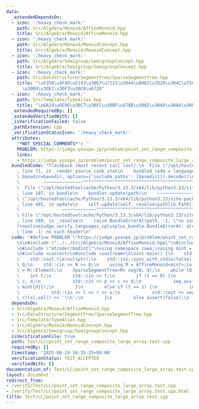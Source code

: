```yaml
---
data:
  _extendedDependsOn:
  - icon: ':heavy_check_mark:'
    path: Src/Algebra/Monoid/AffineMonoid.hpp
    title: Src/Algebra/Monoid/AffineMonoid.hpp
  - icon: ':heavy_check_mark:'
    path: Src/Algebra/Monoid/MonoidConcept.hpp
    title: Src/Algebra/Monoid/MonoidConcept.hpp
  - icon: ':heavy_check_mark:'
    path: Src/Algebra/Semigroup/SemigroupConcept.hpp
    title: Src/Algebra/Semigroup/SemigroupConcept.hpp
  - icon: ':heavy_check_mark:'
    path: Src/DataStructure/SegmentTree/SparseSegmentTree.hpp
    title: "\u5358\u4F4D\u5143\u3067\u7121\u3044\u8981\u7D20\u304C\u758E\u306A\u30BB\
      \u30B0\u30E1\u30F3\u30C8\u6728"
  - icon: ':heavy_check_mark:'
    path: Src/Template/TypeAlias.hpp
    title: "\u6A19\u6E96\u30C7\u30FC\u30BF\u578B\u306E\u30A8\u30A4\u30EA\u30A2\u30B9"
  _extendedRequiredBy: []
  _extendedVerifiedWith: []
  _isVerificationFailed: false
  _pathExtension: cpp
  _verificationStatusIcon: ':heavy_check_mark:'
  attributes:
    '*NOT_SPECIAL_COMMENTS*': ''
    PROBLEM: https://judge.yosupo.jp/problem/point_set_range_composite_large_array
    links:
    - https://judge.yosupo.jp/problem/point_set_range_composite_large_array
  bundledCode: "Traceback (most recent call last):\n  File \"/opt/hostedtoolcache/Python/3.13.3/x64/lib/python3.13/site-packages/onlinejudge_verify/documentation/build.py\"\
    , line 71, in _render_source_code_stat\n    bundled_code = language.bundle(stat.path,\
    \ basedir=basedir, options={'include_paths': [basedir]}).decode()\n          \
    \         ~~~~~~~~~~~~~~~^^^^^^^^^^^^^^^^^^^^^^^^^^^^^^^^^^^^^^^^^^^^^^^^^^^^^^^^^^^^^^^^^^\n\
    \  File \"/opt/hostedtoolcache/Python/3.13.3/x64/lib/python3.13/site-packages/onlinejudge_verify/languages/cplusplus.py\"\
    , line 187, in bundle\n    bundler.update(path)\n    ~~~~~~~~~~~~~~^^^^^^\n  File\
    \ \"/opt/hostedtoolcache/Python/3.13.3/x64/lib/python3.13/site-packages/onlinejudge_verify/languages/cplusplus_bundle.py\"\
    , line 401, in update\n    self.update(self._resolve(pathlib.Path(included), included_from=path))\n\
    \                ~~~~~~~~~~~~~^^^^^^^^^^^^^^^^^^^^^^^^^^^^^^^^^^^^^^^^^^^^\n \
    \ File \"/opt/hostedtoolcache/Python/3.13.3/x64/lib/python3.13/site-packages/onlinejudge_verify/languages/cplusplus_bundle.py\"\
    , line 260, in _resolve\n    raise BundleErrorAt(path, -1, \"no such header\"\
    )\nonlinejudge_verify.languages.cplusplus_bundle.BundleErrorAt: atcoder/modint:\
    \ line -1: no such header\n"
  code: "#define PROBLEM \"https://judge.yosupo.jp/problem/point_set_range_composite_large_array\"\
    \n\n#include \"../../Src/Algebra/Monoid/AffineMonoid.hpp\"\n#include \"../../Src/DataStructure/SegmentTree/SparseSegmentTree.hpp\"\
    \n#include \"atcoder/modint\"\nusing namespace zawa;\nusing mint = atcoder::modint998244353;\n\
    \n#include <cassert>\n#include <iostream>\n\nint main() {\n    std::cin.tie(nullptr);\n\
    \    std::cout.tie(nullptr);\n    std::ios::sync_with_stdio(false);\n    int N,\
    \ Q;\n    std::cin >> N >> Q;\n    using M = AffineMonoid<mint>;\n    using V\
    \ = M::Element;\n    SparseSegmentTree<M> seg(N, Q);\n    while (Q--) {\n    \
    \    int t;\n        std::cin >> t;\n        if (t == 0) {\n            int p,\
    \ c, d;\n            std::cin >> p >> c >> d;\n            seg.assign(p, V{mint{c},\
    \ mint{d}});\n        }\n        else if (t == 1) {\n            int l, r, x;\n\
    \            std::cin >> l >> r >> x;\n            std::cout << seg.product(l,\
    \ r)(x).val() << '\\n';\n        }\n        else assert(false);\n    }\n}\n"
  dependsOn:
  - Src/Algebra/Monoid/AffineMonoid.hpp
  - Src/DataStructure/SegmentTree/SparseSegmentTree.hpp
  - Src/Template/TypeAlias.hpp
  - Src/Algebra/Monoid/MonoidConcept.hpp
  - Src/Algebra/Semigroup/SemigroupConcept.hpp
  isVerificationFile: true
  path: Test/LC/point_set_range_composite_large_array.test.cpp
  requiredBy: []
  timestamp: '2025-06-24 16:35:25+09:00'
  verificationStatus: TEST_ACCEPTED
  verifiedWith: []
documentation_of: Test/LC/point_set_range_composite_large_array.test.cpp
layout: document
redirect_from:
- /verify/Test/LC/point_set_range_composite_large_array.test.cpp
- /verify/Test/LC/point_set_range_composite_large_array.test.cpp.html
title: Test/LC/point_set_range_composite_large_array.test.cpp
---
```

